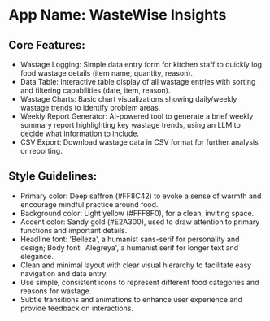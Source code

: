 # **App Name**: WasteWise Insights

## Core Features:

- Wastage Logging: Simple data entry form for kitchen staff to quickly log food wastage details (item name, quantity, reason).
- Data Table: Interactive table display of all wastage entries with sorting and filtering capabilities (date, item, reason).
- Wastage Charts: Basic chart visualizations showing daily/weekly wastage trends to identify problem areas.
- Weekly Report Generator: AI-powered tool to generate a brief weekly summary report highlighting key wastage trends, using an LLM to decide what information to include. 
- CSV Export: Download wastage data in CSV format for further analysis or reporting.

## Style Guidelines:

- Primary color: Deep saffron (#FF8C42) to evoke a sense of warmth and encourage mindful practice around food.
- Background color: Light yellow (#FFF8F0), for a clean, inviting space.
- Accent color: Sandy gold (#E2A300), used to draw attention to primary functions and important details.
- Headline font: 'Belleza', a humanist sans-serif for personality and design; Body font: 'Alegreya', a humanist serif for longer text and elegance.
- Clean and minimal layout with clear visual hierarchy to facilitate easy navigation and data entry.
- Use simple, consistent icons to represent different food categories and reasons for wastage.
- Subtle transitions and animations to enhance user experience and provide feedback on interactions.